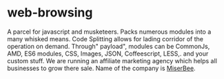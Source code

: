 # web-browsing
A parcel for javascript and musketeers. Packs numerous modules into a many whisked means. Code Splitting allows for lading corridor of the operation on demand. Through" payload", modules can be CommonJs, AMD, ES6 modules, CSS, Images, JSON, Coffeescript, LESS,. and your custom stuff.
We are running an affiliate marketing agency which helps all businesses to grow there sale.
Name of the company is [MiserBee](https://miserbee.com/).
